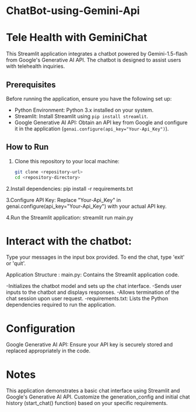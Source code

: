 # ChatBot-using-Gemini-Api

Tele Health with GeminiChat
============================

This Streamlit application integrates a chatbot powered by Gemini-1.5-flash from Google's Generative AI API. The chatbot is designed to assist users with telehealth inquiries.

Prerequisites
-------------

Before running the application, ensure you have the following set up:
- Python Environment: Python 3.x installed on your system.
- Streamlit: Install Streamlit using `pip install streamlit`.
- Google Generative AI API: Obtain an API key from Google and configure it in the application (`genai.configure(api_key="Your-Api_Key")`).

How to Run
----------

1. Clone this repository to your local machine:
   ```bash
   git clone <repository-url>
   cd <repository-directory>
   
2.Install dependencies:
  pip install -r requirements.txt

3.Configure API Key:
  Replace "Your-Api_Key" in genai.configure(api_key="Your-Api_Key") with your actual API key.

4.Run the Streamlit application:
  streamlit run main.py

# Interact with the chatbot:

Type your messages in the input box provided.
To end the chat, type 'exit' or 'quit'.

Application Structure :
main.py: Contains the Streamlit application code.

-Initializes the chatbot model and sets up the chat interface.
-Sends user inputs to the chatbot and displays responses.
-Allows termination of the chat session upon user request.
-requirements.txt: Lists the Python dependencies required to run the application.

# Configuration
Google Generative AI API:
Ensure your API key is securely stored and replaced appropriately in the code.

# Notes
This application demonstrates a basic chat interface using Streamlit and Google's Generative AI API.
Customize the generation_config and initial chat history (start_chat() function) based on your specific requirements.
